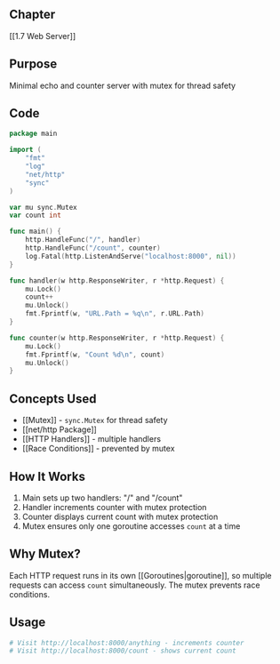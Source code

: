 ## Chapter

[[1.7 Web Server]]

## Purpose

Minimal echo and counter server with mutex for thread safety

## Code

```go
package main

import (
	"fmt"
	"log"
	"net/http"
	"sync"
)

var mu sync.Mutex
var count int

func main() {
	http.HandleFunc("/", handler)
	http.HandleFunc("/count", counter)
	log.Fatal(http.ListenAndServe("localhost:8000", nil))
}

func handler(w http.ResponseWriter, r *http.Request) {
	mu.Lock()
	count++
	mu.Unlock()
	fmt.Fprintf(w, "URL.Path = %q\n", r.URL.Path)
}

func counter(w http.ResponseWriter, r *http.Request) {
	mu.Lock()
	fmt.Fprintf(w, "Count %d\n", count)
	mu.Unlock()
}
```

## Concepts Used

- [[Mutex]] - `sync.Mutex` for thread safety
- [[net/http Package]]
- [[HTTP Handlers]] - multiple handlers
- [[Race Conditions]] - prevented by mutex

## How It Works

1. Main sets up two handlers: "/" and "/count"
2. Handler increments counter with mutex protection
3. Counter displays current count with mutex protection
4. Mutex ensures only one goroutine accesses `count` at a time

## Why Mutex?

Each HTTP request runs in its own [[Goroutines|goroutine]], so multiple requests can access `count` simultaneously. The mutex prevents race conditions.

## Usage

```bash
# Visit http://localhost:8000/anything - increments counter
# Visit http://localhost:8000/count - shows current count
```